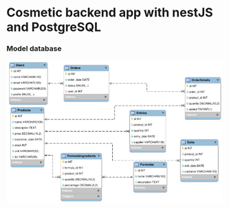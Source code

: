 <H1>Cosmetic backend app with nestJS and PostgreSQL</H1>
<h3> Model database</h3>

![Descripción de la imagen](model.png)
